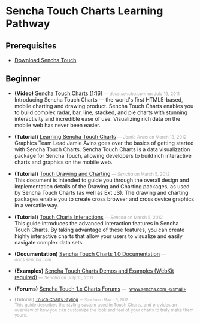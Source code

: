 # Sencha Touch Charts Learning Pathway


## Prerequisites

- [Download Sencha Touch](undefined) <small style='color:#aaa;'></small>  
  

## Beginner

- **(Video)** [Sencha Touch Charts (1:16)](http://docs.sencha.com/touch/1-1/#!/video/26651228) <small style='color:#aaa;'>&mdash; _docs.sencha.com_ on July 19, 2011</small>  
  Introducing Sencha Touch Charts — the world's first HTML5-based, mobile charting and drawing product. Sencha Touch Charts enables you to build complex radar, bar, line, stacked, and pie charts with stunning interactivity and incredible ease of use. Visualizing rich data on the mobile web has never been easier.

- **(Tutorial)** [Learning Sencha Touch Charts](http://www.sencha.com/learn/learning-sencha-touch-charts/) <small style='color:#aaa;'>&mdash; _Jamie Avins_ on March 13, 2012</small>  
  Graphics Team Lead Jamie Avins goes over the basics of getting started with Sencha Touch Charts. Sencha Touch Charts is a data visualization package for Sencha Touch, allowing developers to build rich interactive charts and graphics on the mobile web.

- **(Tutorial)** [Touch Drawing and Charting](http://www.sencha.com/learn/touch-drawing-and-charting/) <small style='color:#aaa;'>&mdash; _Sencha_ on March 5, 2012</small>  
  This document is intended to guide you through the overall design and implementation details of the Drawing and Charting packages, as used by Sencha Touch Charts (as well as Ext JS). The drawing and charting packages enable you to create cross browser and cross device graphics in a versatile way.

- **(Tutorial)** [Touch Charts Interactions](http://www.sencha.com/learn/touch-charts-interactions/) <small style='color:#aaa;'>&mdash; _Sencha_ on March 5, 2012</small>  
  This guide introduces the advanced interaction features in Sencha Touch Charts. By taking advantage of these features, you can create highly interactive charts that allow your users to visualize and easily navigate complex data sets.

- **(Documentation)** [Sencha Touch Charts 1.0 Documentation](http://docs.sencha.com/touch-charts/1-0/) <small style='color:#aaa;'>&mdash; _docs.sencha.com_</small>  
  
- **(Examples)** [Sencha Touch Charts Demos and Examples (WebKit required)](http://dev.sencha.com/deploy/touch-charts-1.0.0/examples/) <small style='color:#aaa;'>&mdash; _Sencha_ on July 15, 2011</small>  
  
- **(Forums)** [Sencha Touch 1.x Charts Forums](http://www.sencha.com/forum/forumdisplay.php?85-Sencha-Touch-1.x-Charts) <small style='color:#aaa;'>&mdash; _www.sencha.com_</small>  
  
- **(Tutorial)** [Touch Charts Styling](http://www.sencha.com/learn/touch-charts-styling/) <small style='color:#aaa;'>&mdash; _Sencha_ on March 5, 2012</small>  
  This guide describes the styling system used in Touch Charts, and provides an overview of how you can customize the look and feel of your charts to truly make them yours.


